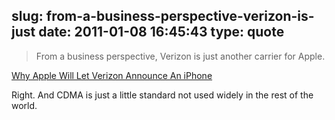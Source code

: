 slug: from-a-business-perspective-verizon-is-just
date: 2011-01-08 16:45:43
type: quote
---

> From a business perspective, Verizon is just another carrier for Apple.

[Why Apple Will Let Verizon Announce An iPhone](http://techcrunch.com/2011/01/07/verizon-iphone-launch/)

 Right. And CDMA is just a little standard not used widely in the rest of the world.
